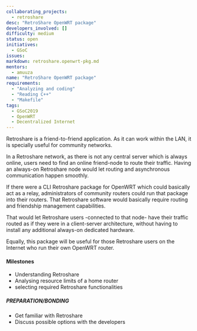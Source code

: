 ```yaml
---
collaborating_projects:
  - retroshare
desc: "RetroShare OpenWRT package"
developers_involved: []
difficulty: medium
status: open
initiatives:
  - GSoC
issues:
markdown: retroshare.openwrt-pkg.md
mentors:
  - amuuza
name: "RetroShare OpenWRT package"
requirements:
  - "Analyzing and coding"
  - "Reading C++"
  - "Makefile"
tags:
  - GSoC2019
  - OpenWRT
  - Decentralized Internet
---
```


Retroshare is a friend-to-friend application. As it can work within the LAN, it is specially useful for community networks.

In a Retroshare network, as there is not any central server which is always online, users need to find an online friend-node to route their traffic. Having an always-on Retroshare node would let routing and asynchronous communication happen smoothly.

If there were a CLI Retroshare package for OpenWRT which could basically act as a relay, administrators of community routers could run that package into their routers. That Retroshare software would basically require routing and friendship management capabilities.

That would let Retroshare users -connected to that node- have their traffic routed as if they were in a client-server architecture, without having to install any additional always-on dedicated hardware.

Equally, this package will be useful for those Retroshare users on the Internet who run their own OpenWRT router.

#### Milestones

* Understanding Retroshare
* Analysing resource limits of a home router
* selecting required Retroshare functionalities

##### PREPARATION/BONDING

* Get familiar with Retroshare
* Discuss possible options with the developers


